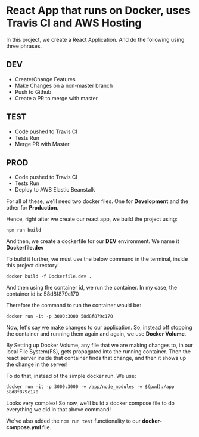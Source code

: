 # React App that runs on Docker, uses Travis CI and AWS Hosting

In this project, we create a React Application. And do the following using three phrases.

## DEV

- Create/Change Features
- Make Changes on a non-master branch
- Push to Github
- Create a PR to merge with master

## TEST

- Code pushed to Travis CI
- Tests Run
- Merge PR with Master

## PROD

- Code pushed to Travis CI
- Tests Run
- Deploy to AWS Elastic Beanstalk

For all of these, we'll need two docker files. One for **Development** and the other for **Production**.

Hence, right after we create our react app, we build the project using:

`npm run build`

And then, we create a dockerfile for our **DEV** environment. We name it **Dockerfile.dev**

To build it further, we must use the below command in the terminal, inside this project directory:

`docker build -f Dockerfile.dev .`

And then using the container id, we run the container. In my case, the container id is: 58d8f879c170

Therefore the command to run the container would be:

`docker run -it -p 3000:3000 58d8f879c170`

Now, let's say we make changes to our application. So, instead off stopping the container and running them again and again, we use **Docker Volume**.

By Setting up Docker Volume, any file that we are making changes to, in our local File System(FS), gets propagated into the running container. Then the react server inside that container finds that change, and then it shows up the change in the server!

To do that, instead of the simple docker run. We use:

`docker run -it -p 3000:3000 -v /app/node_modules -v $(pwd):/app 58d8f879c170`

Looks very complex! So now, we'll build a docker compose file to do everything we did in that above command!

We've also added the `npm run test` functionality to our **docker-compose.yml** file.
